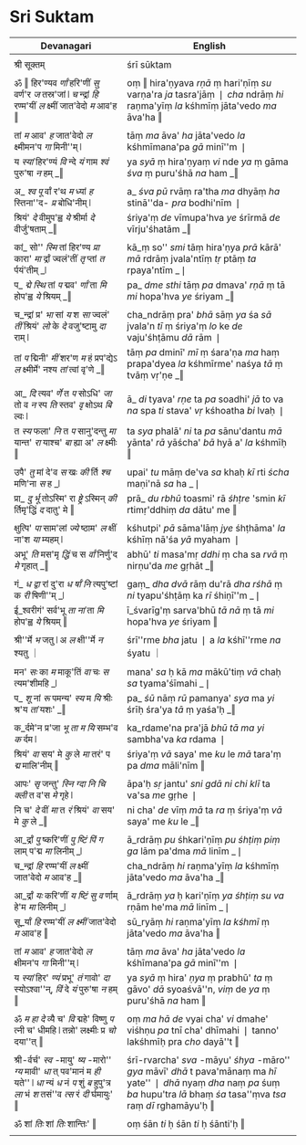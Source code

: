 # Sri Suktam

| Devanagari | English |
| ------ | ------ |
|  |  |
| श्री सूक्तम्   | śrī sūktam   |
|  |  |
| ॐ ‖ हिर'ण्यव _र्णां_ हरि'णीं _सु_ वर्ण'र _ज_ तस्र'जां ❘ _च_ न्द्रां _हि_ रण्म'यीं _ल_ क्ष्मीं जात'वेदो _म_ आव'ह ‖   | oṃ ‖ hira'ṇyava _rṇā_ ṃ hari'ṇīṃ _su_ varṇa'ra _ja_ tasra'jāṃ ❘ _cha_ ndrāṃ _hi_ raṇma'yīṃ _la_ kśhmīṃ jāta'vedo _ma_ āva'ha ‖   |
|  |  |
| तां _म_ आव' _ह_ जात'वेदो _ल_ क्ष्मीमन'प _गा_ मिनी''म् ❘   | tāṃ _ma_ āva' _ha_ jāta'vedo _la_ kśhmīmana'pa _gā_ minī''m ❘   |
| य _स्यां_ हिर'ण्यं _वि_ न्दे _यं_ गाम _श्वं_ पुरु'षा _न_ हम् _‖   | ya _syā_ ṃ hira'ṇyaṃ _vi_ nde _ya_ ṃ gāma _śva_ ṃ puru'śhā _na_ ham _‖   |
|  |  |
| अ_ _श्व_ _पू_ र्वां र'थ _म_ ध्यां _ह_ स्तिना''द- _प्र_ बोधि'नीम् ❘   | a_ _śva_ _pū_ rvāṃ ra'tha _ma_ dhyāṃ _ha_ stinā''da- _pra_ bodhi'nīm ❘   |
| श्रियं' _दे_ वीमुप'ह्व _ये_ श्रीर्मा _दे_ वीर्जु'षताम् _‖   | śriya'ṃ _de_ vīmupa'hva _ye_ śrīrmā _de_ vīrju'śhatām _‖   |
|  |  |
| कां_ सो'' _स्मि_ तां हिर'ण्य _प्रा_ कारा' _मा_ र्द्रां ज्वलं'तीं _तृ_ प्तां _त_ र्पयं'तीम् _❘   | kā_ṃ so'' _smi_ tāṃ hira'ṇya _prā_ kārā' _mā_ rdrāṃ jvala'ntīṃ _tṛ_ ptāṃ _ta_ rpaya'ntīm _❘   |
| प_ _द्मे_ _स्थि_ तां _प_ द्मव' _र्णां_ ता _मि_ होप'ह्व _ये_ श्रियम् _‖   | pa_ _dme_ _sthi_ tāṃ _pa_ dmava' _rṇā_ ṃ tā _mi_ hopa'hva _ye_ śriyam _‖   |
|  |  |
| च_न्द्रां प्र' _भा_ सां _य_ श _सा_ ज्वलं' _तीं_ श्रियं' _लो_ के _दे_ वजु'ष्टामु _दा_ राम् ❘   | cha_ndrāṃ pra' _bhā_ sāṃ _ya_ śa _sā_ jvala'n _tī_ ṃ śriya'ṃ _lo_ ke _de_ vaju'śhṭāmu _dā_ rām ❘   |
| तां _प_ द्मिनी' _मीं_ शर'ण _म_ हं प्रप'द्येऽ _ल_ क्ष्मीर्मे' नश्य _तां_ त्वां वृ'णे _‖   | tāṃ _pa_ dminī' _mī_ ṃ śara'ṇa _ma_ haṃ prapa'dyea _la_ kśhmīrme' naśya _tā_ ṃ tvāṃ vṛ'ṇe _‖   |
|  |  |
| आ_ _दि_ त्यव' _र्णे_ त _प_ सोऽधि' _जा_ तो व _न_ स्प _ति_ स्तव' _वृ_ क्षोऽथ _बि_ ल्वः ❘   | ā_ _di_ tyava' _rṇe_ ta _pa_ soadhi' _jā_ to va _na_ spa _ti_ stava' _vṛ_ kśhoatha _bi_ lvaḥ ❘   |
| त _स्य_ फला' _नि_ त _प_ सानु'दन्तु _मा_ यान्त' _रा_ याश्च' _बा_ ह्या अ' _ल_ क्ष्मीः ‖   | ta _sya_ phalā' _ni_ ta _pa_ sānu'dantu _mā_ yānta' _rā_ yāścha' _bā_ hyā a' _la_ kśhmīḥ ‖   |
|  |  |
| उपै' _तु_ मां दे'व _स_ खः _की_ र्ति _श्च_ मणि'ना _स_ ह _❘   | upai' _tu_ māṃ de'va _sa_ khaḥ _kī_ rti _ścha_ maṇi'nā _sa_ ha _❘   |
| प्रा_ _दु_ _र्भू_ तोऽस्मि' रा _ष्ट्रे_ ऽस्मिन् _की_ र्तिमृ'द्धिं _द_ दातु' मे ‖   | prā_ _du_ _rbhū_ toasmi' rā _śhṭre_ 'smin _kī_ rtimṛ'ddhiṃ _da_ dātu' me ‖   |
|  |  |
| क्षुत्पि' _पा_ साम'लां _ज्ये_ ष्ठाम' _ल_ क्षीं ना'श _या_ म्यहम् ❘   | kśhutpi' _pā_ sāma'lāṃ _jye_ śhṭhāma' _la_ kśhīṃ nā'śa _yā_ myaham ❘   |
| अभू' _ति_ मस'मृ _द्धिं_ च स _र्वां_ निर्णु'द _मे_ गृहात् _‖   | abhū' _ti_ masa'mṛ _ddhi_ ṃ cha sa _rvā_ ṃ nirṇu'da _me_ gṛhāt _‖   |
|  |  |
| गं_ _ध_ _द्वा_ रां दु'रा _ध_ _र्षां_ _नि_ त्यपु'ष्टां क _री_ षिणी''म् _❘   | gaṃ_ _dha_ _dvā_ rāṃ du'rā _dha_ _rśhā_ ṃ _ni_ tyapu'śhṭāṃ ka _rī_ śhiṇī''m _❘   |
| ई_श्वरीगं' सर्व'भू _ता_ _नां_ ता _मि_ होप'ह्व _ये_ श्रियम् ‖   | ī_śvarīg'ṃ sarva'bhū _tā_ _nā_ ṃ tā _mi_ hopa'hva _ye_ śriyam ‖   |
|  |  |
| श्री''र्मे _भ_ जतु ❘ अ _ल_ क्षी''र्मे _न_ श्यतु ｜   | śrī''rme _bha_ jatu ❘ a _la_ kśhī''rme _na_ śyatu ｜   |
|  |  |
| मन' _सः_ का _म_ माकू'तिं _वा_ चः _स_ त्यम'शीमहि _❘   | mana' _sa_ ḥ kā _ma_ mākū'tiṃ _vā_ chaḥ _sa_ tyama'śīmahi _❘   |
| प_ _शू_ नां _रू_ पमन्य' _स्य_ म _यि_ श्रीः श्र'य _तां_ यशः' _‖   | pa_ _śū_ nāṃ _rū_ pamanya' _sya_ ma _yi_ śrīḥ śra'ya _tā_ ṃ yaśa'ḥ _‖   |
|  |  |
| क_र्दमे'न प्र'जा _भू_ _ता_ _म_ _यि_ सम्भ'व _क_ र्दम ❘   | ka_rdame'na pra'jā _bhū_ _tā_ _ma_ _yi_ sambha'va _ka_ rdama ❘   |
| श्रियं' _वा_ सय' मे _कु_ ले _मा_ तरं' प _द्म_ मालि'नीम् ‖   | śriya'ṃ _vā_ saya' me _ku_ le _mā_ tara'ṃ pa _dma_ māli'nīm ‖   |
|  |  |
| आपः' _सृ_ जन्तु' _स्नि_ _ग्दा_ _नि_ _चि_ _क्ली_ त व'स _मे_ गृहे ❘   | āpa'ḥ _sṛ_ jantu' _sni_ _gdā_ _ni_ _chi_ _klī_ ta va'sa _me_ gṛhe ❘   |
| नि च' _दे_ वीं _मा_ त _रं_ श्रियं' _वा_ सय' मे _कु_ ले _‖   | ni cha' _de_ vīṃ _mā_ ta _ra_ ṃ śriya'ṃ _vā_ saya' me _ku_ le _‖   |
|  |  |
| आ_र्द्रां _पु_ ष्करि'णीं _पु_ _ष्टिं_ _पिं_ _ग_ लाम् प'द्म _मा_ लिनीम् _❘   | ā_rdrāṃ _pu_ śhkari'ṇīṃ _pu_ _śhṭiṃ_ _piṃ_ _ga_ lām pa'dma _mā_ linīm _❘   |
| च_न्द्रां _हि_ रण्म'यीं _ल_ क्ष्मीं जात'वेदो _म_ आव'ह _‖   | cha_ndrāṃ _hi_ raṇma'yīṃ _la_ kśhmīṃ jāta'vedo _ma_ āva'ha _‖   |
|  |  |
| आ_र्द्रां _यः_ करि'णीं _य_ _ष्टिं_ _सु_ _व_ र्णाम् हे'म _मा_ लिनीम् _❘   | ā_rdrāṃ _ya_ ḥ kari'ṇīṃ _ya_ _śhṭiṃ_ _su_ _va_ rṇām he'ma _mā_ linīm _❘   |
| सू_र्यां _हि_ रण्म'यीं _ल_ _क्ष्मीं_ जात'वेदो _म_ आव'ह ‖   | sū_ryāṃ _hi_ raṇma'yīṃ _la_ _kśhmī_ ṃ jāta'vedo _ma_ āva'ha ‖   |
|  |  |
| तां _म_ आव' _ह_ जात'वेदो _ल_ क्षीमन'प _गा_ मिनी''म् ❘   | tāṃ _ma_ āva' _ha_ jāta'vedo _la_ kśhīmana'pa _gā_ minī''m ❘   |
| य _स्यां_ हिर' _ण्यं_ प्रभू' _तं_ गावो' _दा_ स्योऽश्वा''न्, _विं_ दे _यं_ पुरु'षा _न_ हम् ‖   | ya _syā_ ṃ hira' _ṇya_ ṃ prabhū' _ta_ ṃ gāvo' _dā_ syoaśvā''n, _viṃ_ de _ya_ ṃ puru'śhā _na_ ham ‖   |
|  |  |
| ॐ _म_ _हा_ _दे_ व्यै च' _वि_ द्महे' विष्णु _प_ त्नी च' धीमहि ❘ तन्नो' लक्ष्मीः प्र _चो_ दया''त् ‖   | oṃ _ma_ _hā_ _de_ vyai cha' _vi_ dmahe' viśhṇu _pa_ tnī cha' dhīmahi ❘ tanno' lakśhmīḥ pra _cho_ dayā''t ‖   |
|  |  |
| श्री-र्वर्च' _स्व_ -मायु' _ष्य_ -मारो'' _ग्य_ मावी' _धा_ त् पव'मानं म _ही_ यते'' ❘ _धा_ न्यं _ध_ नं _प_ शुं _ब_ हुपु'त्र _ला_ भं _श_ तसं''व _त्स_ रं _दी_ र्घमायुः' ‖   | śrī-rvarcha' _sva_ -māyu' _śhya_ -māro'' _gya_ māvī' _dhā_ t pava'mānaṃ ma _hī_ yate'' ❘ _dhā_ nyaṃ _dha_ naṃ _pa_ śuṃ _ba_ hupu'tra _lā_ bhaṃ _śa_ tasa''ṃva _tsa_ raṃ _dī_ rghamāyu'ḥ ‖   |
|  |  |
| ॐ शां _तिः_ शां _तिः_ शान्तिः' ‖   | oṃ śān _ti_ ḥ śān _ti_ ḥ śānti'ḥ ‖   |
|  |  |
